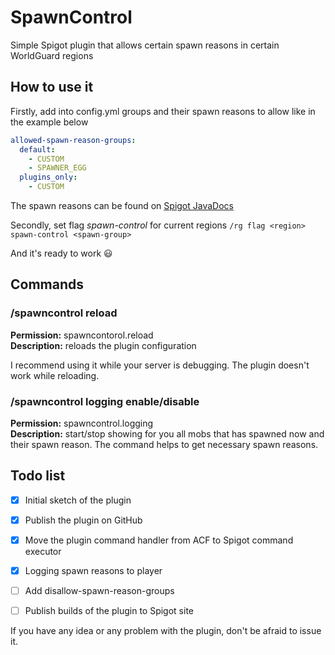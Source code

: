 # SpawnControl
Simple Spigot plugin that allows certain spawn reasons in certain WorldGuard regions
## How to use it
Firstly, add into config.yml groups and their spawn reasons to allow like in the example below
```yaml
allowed-spawn-reason-groups:
  default:
    - CUSTOM
    - SPAWNER_EGG
  plugins_only:
    - CUSTOM
`````
The spawn reasons can be found on [Spigot JavaDocs](https://hub.spigotmc.org/javadocs/spigot/org/bukkit/event/entity/CreatureSpawnEvent.SpawnReason.html)
 
Secondly, set flag _spawn-control_ for current regions `/rg flag <region> spawn-control <spawn-group>`

And it's ready to work :smiley:

## Commands
### /spawncontrol reload
**Permission:** spawncontorol.reload\
**Description:** reloads the plugin configuration

I recommend using it while your server is debugging. The plugin doesn't work while reloading.

### /spawncontrol logging enable/disable
**Permission:** spawncontrol.logging\
**Description:** start/stop showing for you all mobs that has spawned now and their spawn reason.
The command helps to get necessary spawn reasons.
## Todo list
- [x] Initial sketch of the plugin
- [x] Publish the plugin on GitHub
- [x] Move the plugin command handler from ACF to Spigot command executor
- [x] Logging spawn reasons to player
- [ ] Add disallow-spawn-reason-groups
- [ ] Publish builds of the plugin to Spigot site


If you have any idea or any problem with the plugin, don't be afraid to issue it.